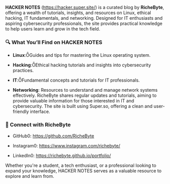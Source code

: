 **HACKER NOTES** (https://hacker.super.site/) is a curated blog by **RicheByte**, offering a wealth of tutorials, insights, and resources on Linux, ethical hacking, IT fundamentals, and networking. Designed for IT enthusiasts and aspiring cybersecurity professionals, the site provides practical knowledge to help users learn and grow in the tech field.

### 🔍 What You’ll Find on HACKER NOTES

- **Linux**:Guides and tips for mastering the Linux operating system.

- **Hacking**:Ethical hacking tutorials and insights into cybersecurity practices.

- **IT**:Fundamental concepts and tutorials for IT professionals.

- **Networking**: Resources to understand and manage network systems effectively.
RicheByte shares regular updates and tutorials, aiming to provide valuable information for those interested in IT and cybersecurity. The site is built using Super.so, offering a clean and user-friendly interface.

### 📱 Connect with RicheByte

- GitHub0: https://github.com/RicheByte

- Instagram0: https://www.instagram.com/richebyte/

- LinkedIn0: https://richebyte.github.io/portfolio/
  
Whether you're a student, a tech enthusiast, or a professional looking to expand your knowledge, HACKER NOTES serves as a valuable resource to explore and learn from.

